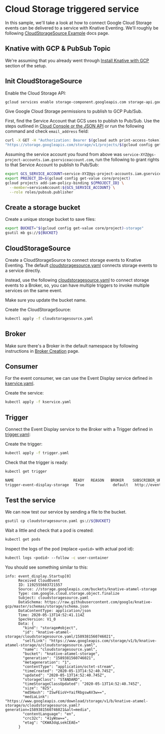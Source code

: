 # Cloud Storage triggered service

In this sample, we'll take a look at how to connect Google Cloud Storage events
can be delivered to a service with Knative Eventing. We'll roughly be following
[CloudStorageSource
Example](https://github.com/google/knative-gcp/blob/master/docs/examples/cloudstoragesource/README.md)
docs page.

## Knative with GCP & PubSub Topic

We're assuming that you already went through [Install Knative with GCP](../setup/README.md) section of the setup.

## Init CloudStorageSource

Enable the Cloud Storage API:

```sh
gcloud services enable storage-component.googleapis.com storage-api.googleapis.com
```

Give Google Cloud Storage permissions to publish to GCP Pub/Sub.

First, find the Service Account that GCS uses to publish to Pub/Sub. Use the
steps outlined in [Cloud Console or the JSON
API](https://cloud.google.com/storage/docs/getting-service-account) or run the
following command and check `email_address` field:

```sh
curl -X GET -H "Authorization: Bearer $(gcloud auth print-access-token)" \
"https://storage.googleapis.com/storage/v1/projects/$(gcloud config get-value project)/serviceAccount"
```

Assuming the service account you found from above was
`service-XYZ@gs-project-accounts.iam.gserviceaccount.com`, run the following to
grant rights to that Service Account to publish to Pub/Sub:

```sh
export GCS_SERVICE_ACCOUNT=service-XYZ@gs-project-accounts.iam.gserviceaccount.com
export PROJECT_ID=$(gcloud config get-value core/project)
gcloud projects add-iam-policy-binding ${PROJECT_ID} \
  --member=serviceAccount:${GCS_SERVICE_ACCOUNT} \
  --role roles/pubsub.publisher
```

## Create a storage bucket

Create a unique storage bucket to save files:

```sh
export BUCKET="$(gcloud config get-value core/project)-storage"
gsutil mb gs://${BUCKET}
```

## CloudStorageSource

Create a CloudStorageSource to connect storage events to Knative Eventing. The
default
[cloudstoragesource.yaml](https://github.com/google/knative-gcp/blob/master/docs/examples/cloudstoragesource/cloudstoragesource.yaml)
connects storage events to a service directly.

Instead, use the following
[cloudstoragesource.yaml](../eventing/storage/cloudstoragesource.yaml) to
connect storage events to a Broker, so, you can have multiple triggers to invoke
multiple services on the same event.

Make sure you update the bucket name.

Create the CloudStorageSource:

```sh
kubectl apply -f cloudstoragesource.yaml
```

## Broker

Make sure there's a Broker in the default namespace by following instructions in
[Broker Creation](brokercreation.md) page.

## Consumer

For the event consumer, we can use the Event Display service defined in
[kservice.yaml](../eventing/storage/kservice.yaml).

Create the service:

```sh
kubectl apply -f kservice.yaml
```

## Trigger

Connect the Event Display service to the Broker with a Trigger defined in [trigger.yaml](../eventing/storage/trigger.yaml):

Create the trigger:

```sh
kubectl apply -f trigger.yaml
```

Check that the trigger is ready:

```sh
kubectl get trigger

NAME                           READY   REASON   BROKER    SUBSCRIBER_URI                                   AGE
trigger-event-display-storage   True             default   http://event-display.default.svc.cluster.local   95s
```

## Test the service

We can now test our service by sending a file to the bucket.

```sh
gsutil cp cloudstoragesource.yaml gs://${BUCKET}
```

Wait a little and check that a pod is created:

```sh
kubectl get pods
```

Inspect the logs of the pod (replace `<podid>` with actual pod id):

```sh
kubectl logs <podid> --follow -c user-container
```

You should see something similar to this:

```
info: event_display.Startup[0]
      Received CloudEvent
      ID: 1192555603721557
      Source: //storage.googleapis.com/buckets/knative-atamel-storage
      Type: com.google.cloud.storage.object.finalize
      Subject: cloudstoragesource.yaml
      DataSchema: https://raw.githubusercontent.com/google/knative-gcp/master/schemas/storage/schema.json
      DataContentType: application/json
      Time: 2020-05-13T14:52:41.114Z
      SpecVersion: V1_0
      Data: {
        "kind": "storage#object",
        "id": "knative-atamel-storage/cloudstoragesource.yaml/1589381560746021",
        "selfLink": "https://www.googleapis.com/storage/v1/b/knative-atamel-storage/o/cloudstoragesource.yaml",
        "name": "cloudstoragesource.yaml",
        "bucket": "knative-atamel-storage",
        "generation": "1589381560746021",
        "metageneration": "1",
        "contentType": "application/octet-stream",
        "timeCreated": "2020-05-13T14:52:40.745Z",
        "updated": "2020-05-13T14:52:40.745Z",
        "storageClass": "STANDARD",
        "timeStorageClassUpdated": "2020-05-13T14:52:40.745Z",
        "size": "825",
        "md5Hash": "ISwFEioV+YaifRbgswAV3w==",
        "mediaLink": "https://www.googleapis.com/download/storage/v1/b/knative-atamel-storage/o/cloudstoragesource.yaml?generation=1589381560746021&alt=media",
        "contentLanguage": "en",
        "crc32c": "41yWsw==",
        "etag": "CKWA3dqLsekCEAE="
      }
```
